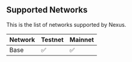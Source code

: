 ## Supported Networks

This is  the list of networks supported by Nexus.

|Network | Testnet | Mainnet |   
| --- | --- | --- |
|Base | ✅ | ✅ |   
